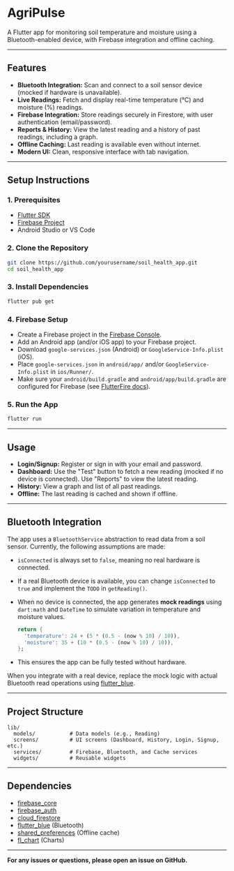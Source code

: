 # AgriPulse

A Flutter app for monitoring soil temperature and moisture using a Bluetooth-enabled device, with Firebase integration and offline caching.

---

## Features

- **Bluetooth Integration:** Scan and connect to a soil sensor device (mocked if hardware is unavailable).
- **Live Readings:** Fetch and display real-time temperature (°C) and moisture (%) readings.
- **Firebase Integration:** Store readings securely in Firestore, with user authentication (email/password).
- **Reports & History:** View the latest reading and a history of past readings, including a graph.
- **Offline Caching:** Last reading is available even without internet.
- **Modern UI:** Clean, responsive interface with tab navigation.

---

## Setup Instructions

### 1. Prerequisites

- [Flutter SDK](https://docs.flutter.dev/get-started/install)
- [Firebase Project](https://console.firebase.google.com/)
- Android Studio or VS Code

### 2. Clone the Repository

```sh
git clone https://github.com/yourusername/soil_health_app.git
cd soil_health_app
````

### 3. Install Dependencies

```sh
flutter pub get
```

### 4. Firebase Setup

* Create a Firebase project in the [Firebase Console](https://console.firebase.google.com/).
* Add an Android app (and/or iOS app) to your Firebase project.
* Download `google-services.json` (Android) or `GoogleService-Info.plist` (iOS).
* Place `google-services.json` in `android/app/` and/or `GoogleService-Info.plist` in `ios/Runner/`.
* Make sure your `android/build.gradle` and `android/app/build.gradle` are configured for Firebase (see [FlutterFire docs](https://firebase.flutter.dev/docs/overview)).

### 5. Run the App

```sh
flutter run
```

---

## Usage

* **Login/Signup:** Register or sign in with your email and password.
* **Dashboard:** Use the "Test" button to fetch a new reading (mocked if no device is connected). Use "Reports" to view the latest reading.
* **History:** View a graph and list of all past readings.
* **Offline:** The last reading is cached and shown if offline.

---

## Bluetooth Integration

The app uses a `BluetoothService` abstraction to read data from a soil sensor.
Currently, the following assumptions are made:

* `isConnected` is always set to `false`, meaning no real hardware is connected.
* If a real Bluetooth device is available, you can change `isConnected` to `true` and implement the `TODO` in `getReading()`.
* When no device is connected, the app generates **mock readings** using `dart:math` and `DateTime` to simulate variation in temperature and moisture values.

  ```dart
  return {
    'temperature': 24 + (5 * (0.5 - (now % 10) / 10)),
    'moisture': 35 + (10 * (0.5 - (now % 10) / 10)),
  };
  ```
* This ensures the app can be fully tested without hardware.

When you integrate with a real device, replace the mock logic with actual Bluetooth read operations using [flutter\_blue](https://pub.dev/packages/flutter_blue).

---

## Project Structure

```
lib/
  models/           # Data models (e.g., Reading)
  screens/          # UI screens (Dashboard, History, Login, Signup, etc.)
  services/         # Firebase, Bluetooth, and Cache services
  widgets/          # Reusable widgets
```

---

## Dependencies

* [firebase\_core](https://pub.dev/packages/firebase_core)
* [firebase\_auth](https://pub.dev/packages/firebase_auth)
* [cloud\_firestore](https://pub.dev/packages/cloud_firestore)
* [flutter\_blue](https://pub.dev/packages/flutter_blue) (Bluetooth)
* [shared\_preferences](https://pub.dev/packages/shared_preferences) (Offline cache)
* [fl\_chart](https://pub.dev/packages/fl_chart) (Charts)

---

**For any issues or questions, please open an issue on GitHub.**

```


